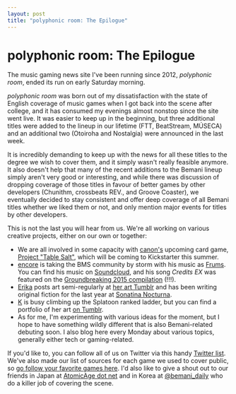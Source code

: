 ```yaml
---
layout: post
title: "polyphonic room: The Epilogue"
---
```

# polyphonic room: The Epilogue

The music gaming news site I've been running since 2012, *polyphonic room*, ended its run on early Saturday morning.

*polyphonic room* was born out of my dissatisfaction with the state of English coverage of music games when I got back into the scene after college, and it has consumed my evenings almost nonstop since the site went live. It was easier to keep up in the beginning, but three additional titles were added to the lineup in our lifetime (FTT, BeatStream, MÚSECA) and an additional two (Otoiroha and Nostalgia) were announced in the last week.

It is incredibly demanding to keep up with the news for all these titles to the degree we wish to cover them, and it simply wasn't really feasible anymore. It also doesn't help that many of the recent additions to the Bemani lineup simply aren't very good or interesting, and while there was discussion of dropping coverage of those titles in favour of better games by other developers (Chunithm, crossbeats REV., and Groove Coaster), we eventually decided to stay consistent and offer deep coverage of all Bemani titles whether we liked them or not, and only mention major events for titles by other developers.

This is not the last you will hear from us. We're all working on various creative projects, either on our own or together:

* We are all involved in some capacity with [canon's][canon] upcoming card game, [Project "Table Salt"][ts], which will be coming to Kickstarter this summer.
* [encore][encore] is taking the BMS community by storm with his music as [Frums][frums]. You can find his music on [Soundcloud][encoresc], and his song *Credits EX* was featured on the [Groundbreaking 2015 compilation][gb2015] (!!!).
* [Erika][silurica] posts art semi-regularly at [her art Tumblr][eritumblr] and has been writing original fiction for the last year at [Sonatina Nocturna][sonaturna].
* [K][k] is busy climbing up the Splatoon ranked ladder, but you can find a portfolio of her art [on Tumblr][ktumblr].
* As for me, I'm experimenting with various ideas for the moment, but I hope to have something wildly different that is also Bemani-related debuting soon. I also blog here every Monday about various topics, generally either tech or gaming-related.

If you'd like to, you can follow all of us on Twitter via this handy [Twitter list][list]. We've also made our list of sources for each game we used to cover public, so [go follow your favorite games here][lists]. I'd also like to give a shout out to our friends in Japan at [AtomicAge dot net][aa] and in Korea at [@bemani_daily][bd] who do a killer job of covering the scene.

[canon]: https://twitter.com/sayumeki
[ts]: http://www.3coingames.com/games.html
[encore]: https://twitter.com/encorestage
[frums]: http://www.frums.xyz
[encoresc]: https://soundcloud.com/frums
[gb2015]: http://www.gdbg.tv/2015/
[silurica]: https://twitter.com/silurica
[eritumblr]: http://swinglatte.tumblr.com
[sonaturna]: http://sonaturna.tumblr.com
[k]: https://twitter.com/kougetsu_yuu
[ktumblr]: http://vermilion-blade.tumblr.com
[list]: https://twitter.com/polyphonicroom/lists/entourage
[lists]: https://twitter.com/polyphonicroom/lists/
[aa]: http://www.atomic--age.net
[bd]: https://twitter.com/bemani_daily

